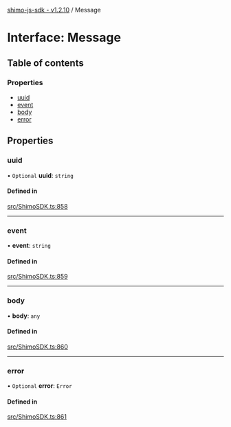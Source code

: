 [shimo-js-sdk - v1.2.10](/README.md) / Message

# Interface: Message

## Table of contents

### Properties

- [uuid](/interfaces/Message.md#uuid)
- [event](/interfaces/Message.md#event)
- [body](/interfaces/Message.md#body)
- [error](/interfaces/Message.md#error)

## Properties

### uuid

• `Optional` **uuid**: `string`

#### Defined in

[src/ShimoSDK.ts:858](https://github.com/byte9527/shimo-js-sdk/blob/main/src/ShimoSDK.ts#L858)

___

### event

• **event**: `string`

#### Defined in

[src/ShimoSDK.ts:859](https://github.com/byte9527/shimo-js-sdk/blob/main/src/ShimoSDK.ts#L859)

___

### body

• **body**: `any`

#### Defined in

[src/ShimoSDK.ts:860](https://github.com/byte9527/shimo-js-sdk/blob/main/src/ShimoSDK.ts#L860)

___

### error

• `Optional` **error**: `Error`

#### Defined in

[src/ShimoSDK.ts:861](https://github.com/byte9527/shimo-js-sdk/blob/main/src/ShimoSDK.ts#L861)
